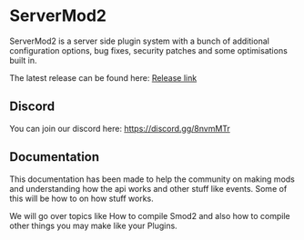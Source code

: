 # ServerMod2
ServerMod2 is a server side plugin system with a bunch of additional configuration options, bug fixes, security patches and some optimisations built in.

The latest release can be found here: [Release link](https://github.com/Grover-c13/Smod2/releases/latest)

## Discord
You can join our discord here: https://discord.gg/8nvmMTr

## Documentation 
This documentation has been made to help the community on making mods and understanding how the api works and other stuff like events. Some of this will be how to on how stuff works.

We will go over topics like How to compile Smod2 and also how to compile other things you may make like your Plugins.

